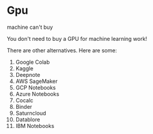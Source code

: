# Gpu
machine can't buy


You don't need to buy a GPU for machine learning work!

There are other alternatives. Here are some:

1. Google Colab
2. Kaggle
3. Deepnote
4. AWS SageMaker
5. GCP Notebooks
6. Azure Notebooks
7. Cocalc
8. Binder
9. Saturncloud
10. Datablore
11. IBM Notebooks
